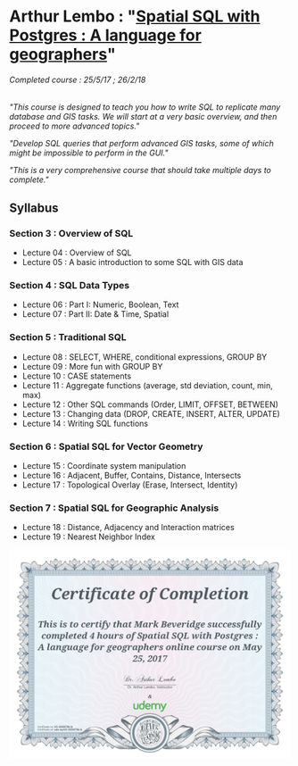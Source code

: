 # Arthur Lembo : "[Spatial SQL with Postgres : A language for geographers](https://www.udemy.com/spatialsql/learn/v4/overview)"
###### Completed course : 25/5/17 ; 26/2/18

_"This course is designed to teach you how to write SQL to replicate many database and GIS tasks. We will start at a very basic overview, and then proceed to more advanced topics."_

_"Develop SQL queries that perform advanced GIS tasks, some of which might be impossible to perform in the GUI."_

_"This is a very comprehensive course that should take multiple days to complete."_



## Syllabus
### Section 3 : Overview of SQL
* Lecture 04 : Overview of SQL
* Lecture 05 : A basic introduction to some SQL with GIS data

### Section 4 : SQL Data Types
* Lecture 06 : Part I: Numeric, Boolean, Text
* Lecture 07 : Part II: Date & Time, Spatial

### Section 5 : Traditional SQL
* Lecture 08 : SELECT, WHERE, conditional expressions, GROUP BY
* Lecture 09 : More fun with GROUP BY
* Lecture 10 : CASE statements
* Lecture 11 : Aggregate functions (average, std deviation, count, min, max)
* Lecture 12 : Other SQL commands (Order, LIMIT, OFFSET, BETWEEN)
* Lecture 13 : Changing data (DROP, CREATE, INSERT, ALTER, UPDATE)
* Lecture 14 : Writing SQL functions

### Section 6 : Spatial SQL for Vector Geometry
* Lecture 15 : Coordinate system manipulation
* Lecture 16 : Adjacent, Buffer, Contains, Distance, Intersects
* Lecture 17 : Topological Overlay (Erase, Intersect, Identity)

### Section 7 : Spatial SQL for Geographic Analysis
* Lecture 18 : Distance, Adjacency and Interaction matrices
* Lecture 19 : Nearest Neighbor Index

![certificate](certificate_UC-S20STBLQ.jpg "certificate")